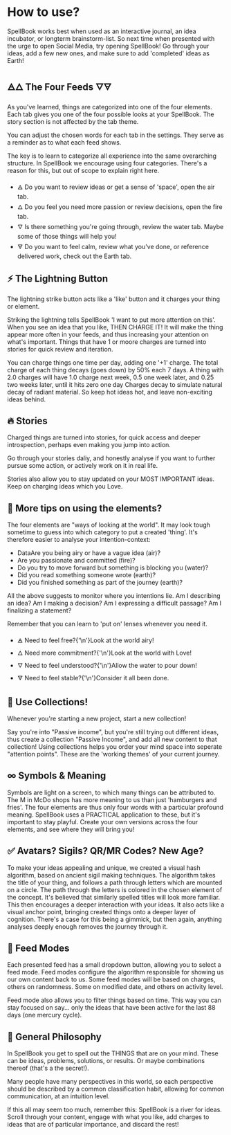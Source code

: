 # How to use?

SpellBook works best when used as an interactive journal, an idea incubator, or longterm brainstorm-list. So next time when presented with the urge to open Social Media, try opening SpellBook! Go through your ideas, add a few new ones, and make sure to add 'completed' ideas as Earth!

## 🜁🜂 The Four Feeds 🜄🜃

As you've learned, things are categorized into one of the four elements. Each tab gives you one of the four possible looks at your SpellBook. The story section is not affected by the tab theme.

You can adjust the chosen words for each tab in the settings. They serve as a reminder as to what each feed shows.

The key is to learn to categorize all experience into the same overarching structure. In SpellBook we encourage using four categories. There's a reason for this, but out of scope to explain right here.

- 🜁 Do you want to review ideas or get a sense of 'space', open the air tab.
- 🜂 Do you feel you need more passion or review decisions, open the fire tab.
- 🜄 Is there something you're going through, review the water tab. Maybe some of those things will help you!
- 🜃 Do you want to feel calm, review what you've done, or reference delivered work, check out the Earth tab.

## ⚡️ The Lightning Button

The lightning strike button acts like a 'like' button and it charges your thing or element.

Striking the lightning tells SpellBook 'I want to put more attention on this'. When you see an idea that you like, THEN CHARGE IT! It will make the thing appear more often in your feeds, and thus increasing your attention on what's important. Things that have 1 or moore charges are turned into stories for quick review and iteration.

You can charge things one time per day, adding one '+1' charge. The total charge of each thing decays (goes down) by 50% each 7 days. A thing with 2.0 charges will have 1.0 charge next week, 0.5 one week later, and 0.25 two weeks later, until it hits zero one day Charges decay to simulate natural decay of radiant material. So keep hot ideas hot, and leave non-exciting ideas behind.

## 🔥  Stories

Charged things are turned into stories, for quick access and deeper introspection, perhaps even making you jump into action.

Go through your stories daliy, and honestly analyse if you want to further pursue some action, or actively work on it in real life.

Stories also allow you to stay updated on your MOST IMPORTANT ideas. Keep on charging ideas which you Love.

## 🔆 More tips on using the elements?

The four elements are "ways of looking at the world".
It may look tough sometime to guess into which category to put a created 'thing'. It's therefore easier to analyse your intention-context:

- DataAre you being airy or have a vague idea (air)?
- Are you passionate and committed (fire)?
- Do you try to move forward but something is blocking you (water)?
- Did you read something someone wrote (earth)?
- Did you finished something as part of the journey (earth)?

All the above suggests to monitor where you intentions lie.
Am I describing an idea? Am I making a decision? Am I expressing a difficult passage? Am I finalizing a statement?
				
Remember that you can learn to 'put on' lenses whenever you need it.
- 🜁 Need to feel free?{'\n'}Look at the world airy!
- 🜂 Need more commitment?{'\n'}Look at the world with Love!
- 🜄 Need to feel understood?{'\n'}Allow the water to pour down!
- 🜃 Need to feel stable?{'\n'}Consider it all been done.

## 🍪 Use Collections!

Whenever you're starting a new project, start a new collection!

Say you're into "Passive income", but you're still trying out different ideas, thus create a collection "Passive Income", and add all new content to that collection! Using collections helps you order your mind space into seperate "attention points". These are the 'working themes' of your current journey.

## ∞   Symbols & Meaning

Symbols are light on a screen, to which many things can be attributed to. The M in McDo shops has more meaning to us than just 'hamburgers and fries'. The four elements are thus only four words with a particular profound meaning. SpellBook uses a PRACTICAL application to these, but it's important to stay playful. Create your own versions across the four elements, and see where they will bring you!
				
## ✅ Avatars? Sigils? QR/MR Codes? New Age?

To make your ideas appealing and unique, we created a visual hash algorithm, based on ancient sigil making techniques. The algorithm takes the title of your thing, and follows a path through letters which are mounted on a circle. The path through the letters is colored in the chosen element of the concept. It's believed that similarly spelled titles will look more familiar. This then encourages a deeper interaction with your ideas. It also acts like a visual anchor point, bringing created things onto a deeper layer of cognition. There's a case for this being a gimmick, but then again, anything analyses deeply enough removes the journey through it.

## 👀 Feed Modes

Each presented feed has a small dropdown button, allowing you to select a feed mode. Feed modes configure the algorithm responsible for showing us our own content back to us. Some feed modes will be based on charges, others on randomness. Some on modified date, and others on activity level.

Feed mode also allows you to filter things based on time. This way you can stay focused on say... only the ideas that have been active for the last 88 days (one mercury cycle).

## 🦉 General Philosophy
In SpellBook you get to spell out the THINGS that are on your mind. These can be ideas, problems, solutions, or results. Or maybe combinations thereof (that's a the secret!).

Many people have many perspectives in this world, so each perspective should be described by a common classification habit, allowing for common communication, at an intuition level.

If this all may seem too much, remember this: SpellBook is a river for ideas. Scroll through your content, engage with what you like, add charges to ideas that are of particular importance, and discard the rest!
